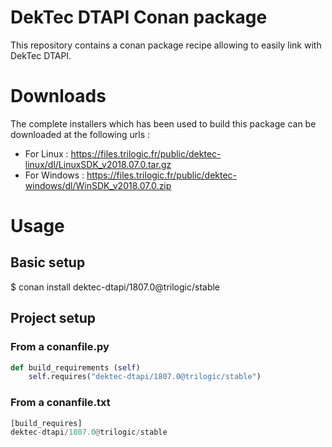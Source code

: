 # DekTec DTAPI Conan package

This repository contains a conan package recipe allowing to easily link with DekTec DTAPI.

# Downloads
  The complete installers which has been used to build this package can be downloaded at the following urls :

* For Linux   : https://files.trilogic.fr/public/dektec-linux/dl/LinuxSDK_v2018.07.0.tar.gz
* For Windows : https://files.trilogic.fr/public/dektec-windows/dl/WinSDK_v2018.07.0.zip

# Usage

## Basic setup
$ conan install dektec-dtapi/1807.0@trilogic/stable

## Project setup

### From a conanfile.py
```python
def build_requirements (self)
    self.requires("dektec-dtapi/1807.0@trilogic/stable")
```

### From a conanfile.txt
```python
[build_requires]
dektec-dtapi/1807.0@trilogic/stable
```